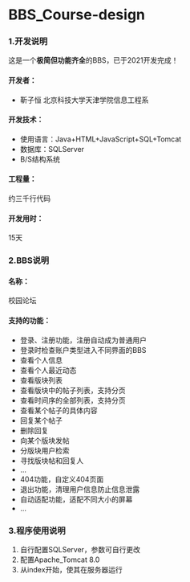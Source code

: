 # BBS_Course-design
<h3>1.开发说明</h3>

这是一个**极简但功能齐全**的BBS，已于2021开发完成！

<h4>开发者：</h4>

- 靳子恒 北京科技大学天津学院信息工程系

<h4>开发技术：</h4>

- 使用语言：Java+HTML+JavaScript+SQL+Tomcat
- 数据库：SQLServer
- B/S结构系统

<h4>工程量：</h4>

约三千行代码

<h4>开发用时：</h4>

15天

<h3>2.BBS说明</h3>
<h4>名称：</h4>校园论坛
<h4>支持的功能：</h4>

- 登录、注册功能，注册自动成为普通用户
- 登录时检查账户类型进入不同界面的BBS
- 查看个人信息
- 查看个人最近动态
- 查看版块列表
- 查看版块中的帖子列表，支持分页
- 查看时间序的全部列表，支持分页
- 查看某个帖子的具体内容
- 回复某个帖子
- 删除回复
- 向某个版块发帖
- 分版块用户检索
- 寻找版块帖和回复人
- ...
- 404功能，自定义404页面
- 退出功能，清理用户信息防止信息泄露
- 自动适配功能，适配不同大小的屏幕
- ...

<h3>3.程序使用说明</h3>

1. 自行配置SQLServer，参数可自行更改
2. 配置Apache_Tomcat 8.0
3. 从index开始，使其在服务器运行
